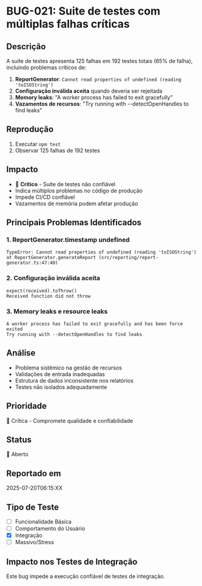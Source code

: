 # BUG-021: Suite de testes com múltiplas falhas críticas

## Descrição
A suite de testes apresenta 125 falhas em 192 testes totais (65% de falha), incluindo problemas críticos de:

1. **ReportGenerator**: `Cannot read properties of undefined (reading 'toISOString')`
2. **Configuração inválida aceita** quando deveria ser rejeitada
3. **Memory leaks**: "A worker process has failed to exit gracefully"
4. **Vazamentos de recursos**: "Try running with --detectOpenHandles to find leaks"

## Reprodução
1. Executar `npm test`
2. Observar 125 falhas de 192 testes

## Impacto
- 🔴 **Crítico** - Suite de testes não confiável
- Indica múltiplos problemas no código de produção  
- Impede CI/CD confiável
- Vazamentos de memória podem afetar produção

## Principais Problemas Identificados

### 1. ReportGenerator.timestamp undefined
```
TypeError: Cannot read properties of undefined (reading 'toISOString')
at ReportGenerator.generateReport (src/reporting/report-generator.ts:47:40)
```

### 2. Configuração inválida aceita
```
expect(received).toThrow()
Received function did not throw
```

### 3. Memory leaks e resource leaks
```
A worker process has failed to exit gracefully and has been force exited
Try running with --detectOpenHandles to find leaks
```

## Análise
- Problema sistêmico na gestão de recursos
- Validações de entrada inadequadas
- Estrutura de dados inconsistente nos relatórios
- Testes não isolados adequadamente

## Prioridade
🔴 Crítica - Compromete qualidade e confiabilidade

## Status
🔴 Aberto

## Reportado em
2025-07-20T06:15:XX

## Tipo de Teste
- [ ] Funcionalidade Básica
- [ ] Comportamento do Usuário  
- [x] Integração
- [ ] Massivo/Stress

## Impacto nos Testes de Integração
Este bug impede a execução confiável de testes de integração.